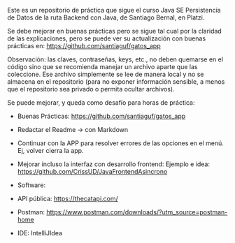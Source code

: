 Este es un repositorio de práctica que sigue el curso Java SE Persistencia de Datos de la ruta Backend con Java, de Santiago Bernal, en Platzi.

Se debe mejorar en buenas prácticas pero se sigue tal cual por la claridad de las explicaciones, pero se puede ver su actualización con buenas prácticas en:
https://github.com/santiaguf/gatos_app

Observación: las claves, contraseñas, keys, etc., no deben quemarse en el código sino que se
recomienda manejar un archivo aparte que las coleccione. Ese archivo simplemente se lee de
manera local y no se almacena en el repositorio (para no exponer información sensible, a menos
que el repositorio sea privado o permita ocultar archivos).

Se puede mejorar, y queda como desafío para horas de práctica:
- Buenas Prácticas: https://github.com/santiaguf/gatos_app
- Redactar el Readme -> con Markdown
- Continuar con la APP para resolver errores de las opciones en el menú. Ej, volver cierra la app.
- Mejorar incluso la interfaz con desarrollo frontend: Ejemplo e idea: https://github.com/CrissUD/JavaFrontendAsincrono

- Software:
- API pública: https://thecatapi.com/
- Postman: https://www.postman.com/downloads/?utm_source=postman-home
- IDE: IntelliJIdea
